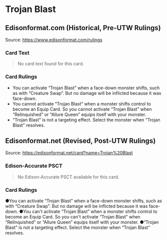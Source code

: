 # Trojan Blast

## Edisonformat.com (Historical, Pre-UTW Rulings)

Source: https://www.edisonformat.com/rulings

### Card Text

> No card text found for this card.

### Card Rulings

*   You can activate “Trojan Blast” when a face-down monster shifts, such as with “Creature Swap”. But no damage will be inflicted because it was face-down.
*   You cannot activate “Trojan Blast” when a monster shifts control to become an Equip Card. So you cannot activate “Trojan Blast” when “Relinquished” or “Allure Queen” equips itself with your monster.
*   “Trojan Blast” is not a targeting effect. Select the monster when “Trojan Blast” resolves.

## Edisonformat.net (Revised, Post-UTW Rulings)

Source: https://edisonformat.net/card?name=Trojan%20Blast

### Edison-Accurate PSCT

> No Edison-Accurate PSCT available for this card.

### Card Rulings

●You can activate “Trojan Blast” when a face-down monster shifts, such as with “Creature Swap”. But no damage will be inflicted because it was face-down.
●You can't activate “Trojan Blast” when a monster shifts control to become an Equip Card. So you can't activate “Trojan Blast” when “Relinquished” or “Allure Queen” equips itself with your monster.
●“Trojan Blast” is not a targeting effect. Select the monster when “Trojan Blast” resolves.
            